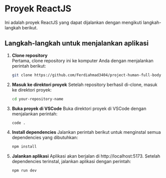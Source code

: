 # Proyek ReactJS

Ini adalah proyek ReactJS yang dapat dijalankan dengan mengikuti langkah-langkah berikut.

## Langkah-langkah untuk menjalankan aplikasi

1. **Clone repository**  
   Pertama, clone repository ini ke komputer Anda dengan menjalankan perintah berikut:
   
   ```bash
   git clone https://github.com/Ferdiahmad3404/project-human-full-body-motion-capture/tree/main

2. **Masuk ke direktori proyek**
    Setelah repository berhasil di-clone, masuk ke direktori proyek:
    ```bash
    cd your-repository-name

3. **Buka proyek di VSCode**
    Buka direktori proyek di VSCode dengan menjalankan perintah:
    ```bash
    code .

4. **Install dependencies**
    Jalankan perintah berikut untuk menginstal semua dependencies yang dibutuhkan:
    ```bash
    npm install

5. **Jalankan aplikasi**
   Aplikasi akan berjalan di http://localhost:5173.
   Setelah dependencies terinstal, jalankan aplikasi dengan perintah:
    ```bash
    npm run dev
